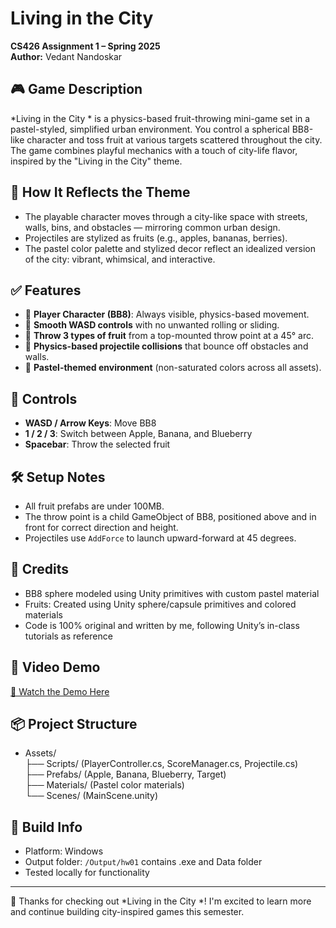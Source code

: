 # Living in the City  
**CS426 Assignment 1 – Spring 2025**  
**Author:** Vedant Nandoskar  

## 🎮 Game Description  
*Living in the City  * is a physics-based fruit-throwing mini-game set in a pastel-styled, simplified urban environment. You control a spherical BB8-like character and toss fruit at various targets scattered throughout the city. The game combines playful mechanics with a touch of city-life flavor, inspired by the "Living in the City" theme.

## 🧠 How It Reflects the Theme  
- The playable character moves through a city-like space with streets, walls, bins, and obstacles — mirroring common urban design.
- Projectiles are stylized as fruits (e.g., apples, bananas, berries).
- The pastel color palette and stylized decor reflect an idealized version of the city: vibrant, whimsical, and interactive.

## ✅ Features  
- 💫 **Player Character (BB8)**: Always visible, physics-based movement.
- 🚶 **Smooth WASD controls** with no unwanted rolling or sliding.
- 🍎 **Throw 3 types of fruit** from a top-mounted throw point at a 45° arc.
- 🎯 **Physics-based projectile collisions** that bounce off obstacles and walls.
- 🎨 **Pastel-themed environment** (non-saturated colors across all assets).

## 🧪 Controls  
- **WASD / Arrow Keys**: Move BB8  
- **1 / 2 / 3**: Switch between Apple, Banana, and Blueberry  
- **Spacebar**: Throw the selected fruit  

## 🛠 Setup Notes  
- All fruit prefabs are under 100MB.  
- The throw point is a child GameObject of BB8, positioned above and in front for correct direction and height.  
- Projectiles use `AddForce` to launch upward-forward at 45 degrees.

## 🧾 Credits  
- BB8 sphere modeled using Unity primitives with custom pastel material  
- Fruits: Created using Unity sphere/capsule primitives and colored materials  
- Code is 100% original and written by me, following Unity’s in-class tutorials as reference

## 🎥 Video Demo  
[🔗 Watch the Demo Here](https://www.loom.com/share/5df2ea92b8ff402e84ba991ecf8e794f?t=41&sid=af060925-1d2c-4dd4-918d-83fb095d852d)

## 📦 Project Structure  
- Assets/  
  ├── Scripts/ (PlayerController.cs, ScoreManager.cs, Projectile.cs)  
  ├── Prefabs/ (Apple, Banana, Blueberry, Target)  
  ├── Materials/ (Pastel color materials)  
  └── Scenes/ (MainScene.unity)

## 🚀 Build Info  
- Platform: Windows  
- Output folder: `/Output/hw01` contains .exe and Data folder  
- Tested locally for functionality

---

🎉 Thanks for checking out *Living in the City  *! I'm excited to learn more and continue building city-inspired games this semester.
